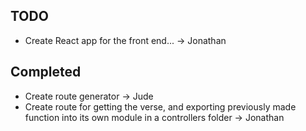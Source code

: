 ## TODO

- Create React app for the front end... -> Jonathan

## Completed

- Create route generator -> Jude
- Create route for getting the verse, and exporting previously made function into its own module in a controllers folder -> Jonathan
